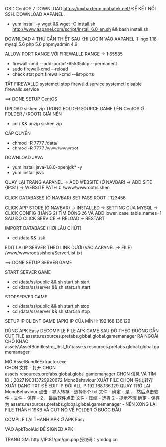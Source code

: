 OS：CentOS 7
DOWNLOAD https://mobaxterm.mobatek.net/ ĐỂ KẾT NỐI SSH.
DOWNLOAD AAPANEL.

- yum install -y wget && wget -O install.sh http://www.aapanel.com/script/install_6.0_en.sh && bash install.sh

DOWNLOAD 4 THỨ CẦN THIẾT SAU KHI LOGIN VÀO AAPANEL ↧
ngx 1.18
mysql 5.6
php 5.6
phpmyadmin 4.9

ALLOW PORT RANGE VỚI FIREWALLD
RANGE -> 1:65535

- firewall-cmd --add-port=1-65535/tcp --permanent
- sudo firewall-cmd --reload
- check stat port firewall-cmd --list-ports

TẮT FIREWALLD
systemctl stop firewalld.service
systemctl disable firewalld.service

==> DONE SETUP CentOS

UPLOAD sishen.zip TRONG FOLDER SOURCE GAME LÊN CentOS Ở FOLDER / (ROOT)
GIẢI NÉN

- cd / && unzip sishen.zip

CẤP QUYỀN

- chmod -R 7777 /data/
- chmod -R 7777 /www/wwwroot

DOWNLOAD JAVA

- yum install java-1.8.0-openjdk\* -y
- yum install jsvc

QUAY LẠI TRANG AAPANEL -> ADD WEBSITE (Ở NAVBAR) -> ADD SITE {IP:81} -> WEBSITE PATH ↧
\www\wwwroot\sishen

CLICK DATABASES (Ở NAVBAR) SET PASS ROOT：123456

CLICK APP STORE (Ở NAVBAR) -> INSTALLED -> SETTING CỦA MYSQL -> CLICK CONFIG (HÀNG 2)
TÌM DÒNG 26 VÀ ADD lower_case_table_names=1
SAU ĐÓ CLICK SERVICE -> RELOAD -> RESTART

IMPORT DATABASE (HƠI LÂU CHÚT)

- cd /data && ./sk

EDIT LẠI IP SERVER THEO LINK DƯỚI (VÀO AAPANEL -> FILE)
/www/wwwroot/sishen/ServerList.txt

==> DONE SETUP SERVER GAME

START SERVER GAME

- cd /data/ss/public && sh start.sh start
- cd /data/ss/server && sh start.sh start

STOPSERVER GAME

- cd /data/ss/public && sh start.sh stop
- cd /data/ss/server && sh start.sh stop

SETUP IP CLIENT GAME (APK)
IP CỦA MÌNH: 192.168.136.129

DÙNG APK Easy DECOMPILE FILE APK GAME SAU ĐÓ THEO ĐƯỜNG DẪN CUT FILE assets.resources.prefabs.global.global.gamemanager
RA NGOÀI CHỖ KHÁC
assets\AssetBundles\rcj_lhsl_fb1\assets.resources.prefabs.global.global.gamemanager

MỞ AssetBundleExtractor.exe  
CHỌN 文件 - 打开 CHỌN assets.resources.prefabs.global.global.gamemanager
CHỌN 信息 VÀ TÌM ID：2027190313729920672 MonoBehaviour
XUẤT FILE CHỌN 导出,转存 XUẤT DẠNG TXT ĐỂ EDIT IP
ĐỔI ALL IP:192.168.136.129
QUAY TRỞ LẠI MonoBehaviour 点击 - 导入转存 - 选择那个 txt 文件 - 确定 - 是 ，
然后点击软件 - 文件 - 保存 - 2，
最后软件点击 文件 - 压缩 - 选择 2 - 提示不理 确定 - 保存为 assets.resources.prefabs.global.global.gamemanager -
NÉN XONG LẠI FILE THÀNH 19KB VÀ CUT NÓ VỀ FOLDER Ở BƯỚC ĐẦU

COMPILE LẠI THÀNH APK Ở APK Easy

VÀO ApkToolAid ĐỂ SIGNED APK

TRANG GM:
http://IP:81/gm/gm.php
授权码：ymdog.cn
